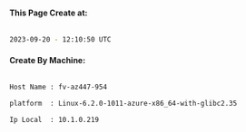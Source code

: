 
   
#### This Page Create at:

```bash

2023-09-20 - 12:10:50 UTC

```

#### Create By Machine:

```bash

Host Name : fv-az447-954

platform  : Linux-6.2.0-1011-azure-x86_64-with-glibc2.35

Ip Local  : 10.1.0.219

```

